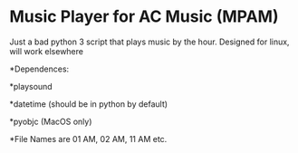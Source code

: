 # Music Player for AC Music (MPAM)
Just a bad python 3 script that plays music by the hour.
Designed for linux, will work elsewhere


*Dependences:

*playsound
	
*datetime (should be in python by default)

*pyobjc (MacOS only)

*File Names are 01 AM, 02 AM, 11 AM etc.
